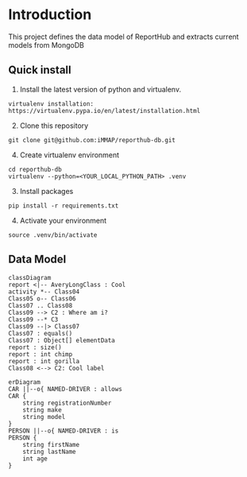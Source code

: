 # Introduction
This project defines the data model of ReportHub and extracts current models from MongoDB


## Quick install

1) Install the latest version of python and virtualenv.
```
virtualenv installation:
https://virtualenv.pypa.io/en/latest/installation.html
```
2) Clone this repository
```
git clone git@github.com:iMMAP/reporthub-db.git
```
4) Create virtualenv environment
```
cd reporthub-db
virtualenv --python=<YOUR_LOCAL_PYTHON_PATH> .venv
```
3) Install packages
```
pip install -r requirements.txt
```
4) Activate your environment
```
source .venv/bin/activate
```


## Data Model

```mermaid
classDiagram
report <|-- AveryLongClass : Cool
activity *-- Class04
Class05 o-- Class06
Class07 .. Class08
Class09 --> C2 : Where am i?
Class09 --* C3
Class09 --|> Class07
Class07 : equals()
Class07 : Object[] elementData
report : size()
report : int chimp
report : int gorilla
Class08 <--> C2: Cool label
```

```mermaid
erDiagram
CAR ||--o{ NAMED-DRIVER : allows
CAR {
    string registrationNumber
    string make
    string model
}
PERSON ||--o{ NAMED-DRIVER : is
PERSON {
    string firstName
    string lastName
    int age
}
```